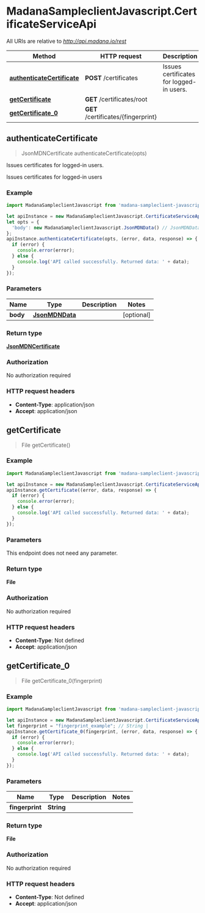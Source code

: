 # MadanaSampleclientJavascript.CertificateServiceApi

All URIs are relative to *http://api.madana.io/rest*

Method | HTTP request | Description
------------- | ------------- | -------------
[**authenticateCertificate**](CertificateServiceApi.md#authenticateCertificate) | **POST** /certificates | Issues certificates for logged-in users.
[**getCertificate**](CertificateServiceApi.md#getCertificate) | **GET** /certificates/root | 
[**getCertificate_0**](CertificateServiceApi.md#getCertificate_0) | **GET** /certificates/{fingerprint} | 



## authenticateCertificate

> JsonMDNCertificate authenticateCertificate(opts)

Issues certificates for logged-in users.

Issues certificates for logged-in users

### Example

```javascript
import MadanaSampleclientJavascript from 'madana-sampleclient-javascript';

let apiInstance = new MadanaSampleclientJavascript.CertificateServiceApi();
let opts = {
  'body': new MadanaSampleclientJavascript.JsonMDNData() // JsonMDNData | 
};
apiInstance.authenticateCertificate(opts, (error, data, response) => {
  if (error) {
    console.error(error);
  } else {
    console.log('API called successfully. Returned data: ' + data);
  }
});
```

### Parameters


Name | Type | Description  | Notes
------------- | ------------- | ------------- | -------------
 **body** | [**JsonMDNData**](JsonMDNData.md)|  | [optional] 

### Return type

[**JsonMDNCertificate**](JsonMDNCertificate.md)

### Authorization

No authorization required

### HTTP request headers

- **Content-Type**: application/json
- **Accept**: application/json


## getCertificate

> File getCertificate()



### Example

```javascript
import MadanaSampleclientJavascript from 'madana-sampleclient-javascript';

let apiInstance = new MadanaSampleclientJavascript.CertificateServiceApi();
apiInstance.getCertificate((error, data, response) => {
  if (error) {
    console.error(error);
  } else {
    console.log('API called successfully. Returned data: ' + data);
  }
});
```

### Parameters

This endpoint does not need any parameter.

### Return type

**File**

### Authorization

No authorization required

### HTTP request headers

- **Content-Type**: Not defined
- **Accept**: application/json


## getCertificate_0

> File getCertificate_0(fingerprint)



### Example

```javascript
import MadanaSampleclientJavascript from 'madana-sampleclient-javascript';

let apiInstance = new MadanaSampleclientJavascript.CertificateServiceApi();
let fingerprint = "fingerprint_example"; // String | 
apiInstance.getCertificate_0(fingerprint, (error, data, response) => {
  if (error) {
    console.error(error);
  } else {
    console.log('API called successfully. Returned data: ' + data);
  }
});
```

### Parameters


Name | Type | Description  | Notes
------------- | ------------- | ------------- | -------------
 **fingerprint** | **String**|  | 

### Return type

**File**

### Authorization

No authorization required

### HTTP request headers

- **Content-Type**: Not defined
- **Accept**: application/json

